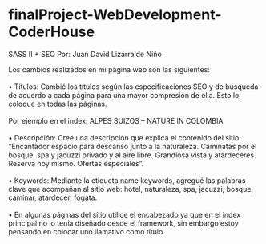 # finalProject-WebDevelopment-CoderHouse

SASS II + SEO
Por: Juan David Lizarralde Niño

Los cambios realizados en mi página web son las siguientes:<br><br>
•	Títulos: Cambié los títulos según las especificaciones SEO y de búsqueda de acuerdo a cada página para una mayor compresión de ella. Esto lo coloque en todas las páginas.<br><br>
Por ejemplo en el index: ALPES SUIZOS – NATURE IN COLOMBIA<br><br>
•	Descripción: Cree una descripción que explica el contenido del sitio: <br>
“Encantador espacio para descanso junto a la naturaleza. Caminatas por el bosque, spa y jacuzzi privado y al aire libre. Grandiosa vista y atardeceres. Reserva hoy mismo. Ofertas especiales”.<br><br>
•	Keywords: Mediante la etiqueta name keywords, agregué las palabras clave que acompañan al sitio web: hotel, naturaleza, spa, jacuzzi, bosque, caminar, atardecer, fogata.<br><br>
•	En algunas páginas del sitio utilice el encabezado ya que en el index principal no lo tenía diseñado desde el framework, sin embargo estoy pensando en colocar uno llamativo como título.
